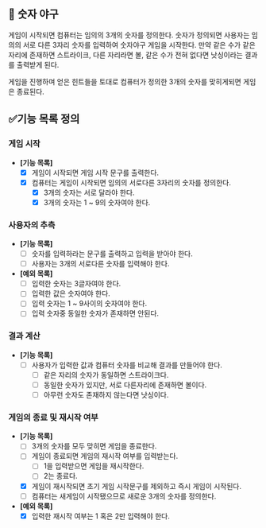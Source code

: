 ## 🚀 숫자 야구

게임이 시작되면 컴퓨터는 임의의 3개의 숫자를 정의한다.
숫자가 정의되면 사용자는 임의의 서로 다른 3자리 숫자를 입력하여 숫자야구 게임을 시작한다.
만약 같은 수가 같은자리에 존재하면 스트라이크, 다른 자리라면 볼, 같은 수가 전혀 없다면
낫싱이라는 결과를 출력받게 된다.

게임을 진행하며 얻은 힌트들을 토대로 컴퓨터가 정의한 3개의 숫자를 맞히게되면 게임은 종료된다.

## ✅기능 목록 정의

### 게임 시작

- **[기능 목록]**
    - [x] 게임이 시작되면 게임 시작 문구를 출력한다.
    - [X] 컴퓨터는 게임이 시작되면 임의의 서로다른 3자리의 숫자를 정의한다.
        - [X] 3개의 숫자는 서로 달라야 한다.
        - [X] 3개의 숫자는 1 ~ 9의 숫자여야 한다.

### 사용자의 추측

- **[기능 목록]**
    - [ ] 숫자를 입력하라는 문구를 출력하고 입력을 받아야 한다.
    - [ ] 사용자는 3개의 서로다른 숫자를 입력해야 한다.

- **[예외 목록]**
    - [ ] 입력한 숫자는 3글자여야 한다.
    - [ ] 입력한 값은 숫자여야 한다.
    - [ ] 입력 숫자는 1 ~ 9사이의 숫자여야 한다.
    - [ ] 입력 숫자중 동일한 숫자가 존재하면 안된다.

### 결과 계산

- **[기능 목록]**
    - [ ] 사용자가 입력한 값과 컴퓨터 숫자를 비교해 결과를 만들어야 한다.
        - [ ] 같은 자리의 숫자가 동일하면 스트라이크다.
        - [ ] 동일한 숫자가 있지만, 서로 다른자리에 존재하면 볼이다.
        - [ ] 아무런 숫자도 존재하지 않는다면 낫싱이다.

### 게임의 종료 및 재시작 여부

- **[기능 목록]**
    - [ ] 3개의 숫자를 모두 맞히면 게임을 종료한다.
    - [ ] 게임이 종료되면 게임의 재시작 여부를 입력받는다.
        - [ ] 1을 입력받으면 게임을 재시작한다.
        - [ ] 2는 종료다.
    - [x] 게임이 재시작되면 초기 게임 시작문구를 제외하고 즉시 게임이 시작된다.
    - [ ] 컴퓨터는 새게임이 시작됐으므로 새로운 3개의 숫자를 정의한다.

- **[예외 목록]**
  - [x] 입력한 재시작 여부는 1 혹은 2만 입력해야 한다.
